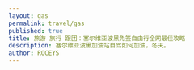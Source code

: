 ```yaml
---
layout: gas
permalink: travel/gas
published: true
title: 旅游 旅行 跟团：塞尔维亚波黑免签自由行全网最佳攻略 
description: 塞尔维亚波黑加油站自驾如何加油，冬天。
author: ROCEYS
---
```

